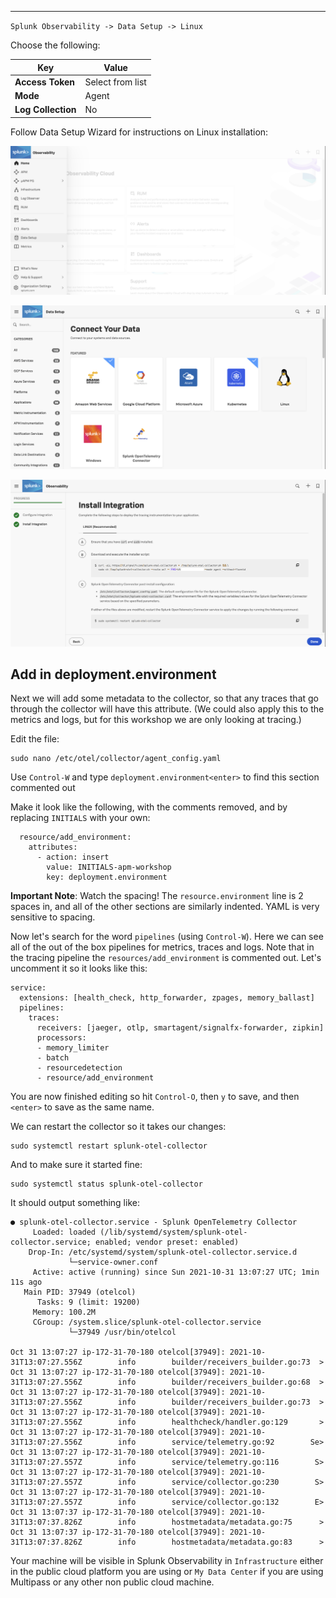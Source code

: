 
---

`Splunk Observability -> Data Setup -> Linux`

Choose the following:

| Key | Value |
| ----- | ---- |
| **Access Token** | Select from list |
| **Mode** | Agent |
| **Log Collection** | No |  

Follow Data Setup Wizard for instructions on Linux installation:

![Data Setup](../../images/03-datasetup.png)

![Linux](../../images/04-datasetup-linux.png)

![Linux Install](../../images/05-datasetup-linuxinstall.png)

## Add in deployment.environment

Next we will add some metadata to the collector, so that any traces that go through the collector will have this attribute. (We could also apply this to the metrics and logs, but for this workshop we are only looking at tracing.)

Edit the file:
```
sudo nano /etc/otel/collector/agent_config.yaml
```

Use `Control-W` and type `deployment.environment<enter>` to find this section commented out

Make it look like the following, with the comments removed, and by replacing `INITIALS` with your own:
```
  resource/add_environment:
    attributes:
      - action: insert
        value: INITIALS-apm-workshop
        key: deployment.environment
```

**Important Note**: Watch the spacing! The `resource.environment` line is 2 spaces in, and all of the other sections are similarly indented. YAML is very sensitive to spacing.

Now let's search for the word `pipelines` (using `Control-W`). Here we can see all of the out of the box pipelines for metrics, traces and logs. Note that in the tracing pipeline the `resources/add_environment` is commented out. Let's uncomment it so it looks like this:
```
service:
  extensions: [health_check, http_forwarder, zpages, memory_ballast]
  pipelines:
    traces:
      receivers: [jaeger, otlp, smartagent/signalfx-forwarder, zipkin]
      processors:
      - memory_limiter
      - batch
      - resourcedetection
      - resource/add_environment
```

You are now finished editing so hit `Control-O`, then `y` to save, and then `<enter>` to save as the same name.

We can restart the collector so it takes our changes:

```
sudo systemctl restart splunk-otel-collector
```

And to make sure it started fine:
```
sudo systemctl status splunk-otel-collector
```

It should output something like:

```
● splunk-otel-collector.service - Splunk OpenTelemetry Collector
     Loaded: loaded (/lib/systemd/system/splunk-otel-collector.service; enabled; vendor preset: enabled)
    Drop-In: /etc/systemd/system/splunk-otel-collector.service.d
             └─service-owner.conf
     Active: active (running) since Sun 2021-10-31 13:07:27 UTC; 1min 11s ago
   Main PID: 37949 (otelcol)
      Tasks: 9 (limit: 19200)
     Memory: 100.2M
     CGroup: /system.slice/splunk-otel-collector.service
             └─37949 /usr/bin/otelcol

Oct 31 13:07:27 ip-172-31-70-180 otelcol[37949]: 2021-10-31T13:07:27.556Z        info        builder/receivers_builder.go:73  >
Oct 31 13:07:27 ip-172-31-70-180 otelcol[37949]: 2021-10-31T13:07:27.556Z        info        builder/receivers_builder.go:68  >
Oct 31 13:07:27 ip-172-31-70-180 otelcol[37949]: 2021-10-31T13:07:27.556Z        info        builder/receivers_builder.go:73  >
Oct 31 13:07:27 ip-172-31-70-180 otelcol[37949]: 2021-10-31T13:07:27.556Z        info        healthcheck/handler.go:129       >
Oct 31 13:07:27 ip-172-31-70-180 otelcol[37949]: 2021-10-31T13:07:27.556Z        info        service/telemetry.go:92        Se>
Oct 31 13:07:27 ip-172-31-70-180 otelcol[37949]: 2021-10-31T13:07:27.557Z        info        service/telemetry.go:116        S>
Oct 31 13:07:27 ip-172-31-70-180 otelcol[37949]: 2021-10-31T13:07:27.557Z        info        service/collector.go:230        S>
Oct 31 13:07:27 ip-172-31-70-180 otelcol[37949]: 2021-10-31T13:07:27.557Z        info        service/collector.go:132        E>
Oct 31 13:07:37 ip-172-31-70-180 otelcol[37949]: 2021-10-31T13:07:37.826Z        info        hostmetadata/metadata.go:75      >
Oct 31 13:07:37 ip-172-31-70-180 otelcol[37949]: 2021-10-31T13:07:37.826Z        info        hostmetadata/metadata.go:83      >
```

Your machine will be visible in Splunk Observability in `Infrastructure` either in the public cloud platform you are using or `My Data Center` if you are using Multipass or any other non public cloud machine.
